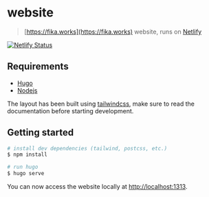 # website

> [https://fika.works](https://fika.works) website, runs on
[Netlify](https://Netlify.com)

[![Netlify Status](https://api.netlify.com/api/v1/badges/525384cb-1134-437c-ae33-96fce11f59f1/deploy-status)](https://app.netlify.com/sites/fikaworks/deploys)

## Requirements

- [Hugo](https://gohugo.io)
- [Nodejs](https://nodejs.org)

The layout has been built using [tailwindcss](https://tailwindcss.com), make
sure to read the documentation before starting development.

## Getting started

```bash
# install dev dependencies (tailwind, postcss, etc.)
$ npm install

# run hugo
$ hugo serve
```

You can now access the website locally at
[http://localhost:1313](http://localhost:1313).
